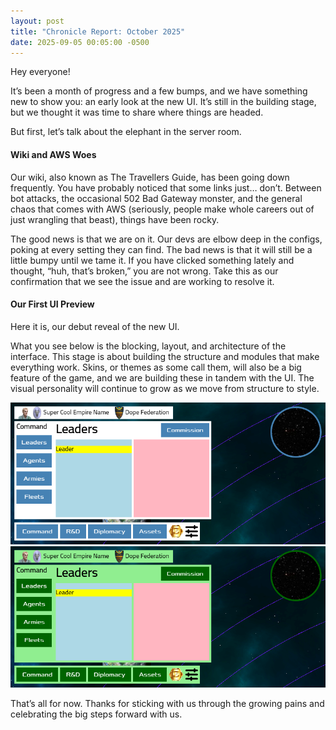 ```yaml
---
layout: post
title: "Chronicle Report: October 2025"
date: 2025-09-05 00:05:00 -0500
---
```


Hey everyone!

It’s been a month of progress and a few bumps, and we have something new to show you: an early look at the new UI. It’s still in the building stage, but we thought it was time to share where things are headed.

But first, let’s talk about the elephant in the server room.

#### Wiki and AWS Woes
Our wiki, also known as The Travellers Guide, has been going down frequently. You have probably noticed that some links just… don’t. Between bot attacks, the occasional 502 Bad Gateway monster, and the general chaos that comes with AWS (seriously, people make whole careers out of just wrangling that beast), things have been rocky.

The good news is that we are on it. Our devs are elbow deep in the configs, poking at every setting they can find. The bad news is that it will still be a little bumpy until we tame it. If you have clicked something lately and thought, “huh, that’s broken,” you are not wrong. Take this as our confirmation that we see the issue and are working to resolve it.


#### Our First UI Preview
Here it is, our debut reveal of the new UI.

What you see below is the blocking, layout, and architecture of the interface. This stage is about building the structure and modules that make everything work. Skins, or themes as some call them, will also be a big feature of the game, and we are building these in tandem with the UI. The visual personality will continue to grow as we move from structure to style.


![](/assets/ui-1.png)
![](/assets/ui-2.png)

That’s all for now. Thanks for sticking with us through the growing pains and celebrating the big steps forward with us.